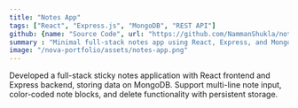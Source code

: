 ```yaml
---
title: "Notes App"
tags: ["React", "Express.js", "MongoDB", "REST API"]
github: {name: "Source Code", url: "https://github.com/NammanShukla/notes-app"}
summary : "Minimal full-stack notes app using React, Express, and MongoDB for persistent note management"
image: "/nova-portfolio/assets/notes-app.png"
---
```


Developed a full-stack sticky notes application with React frontend and Express backend, storing data on MongoDB. Support multi-line note input, color-coded note blocks, and delete functionality with persistent storage.
